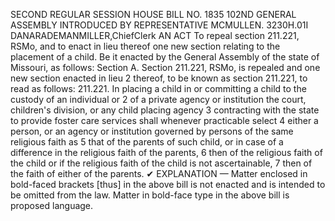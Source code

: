 SECOND REGULAR SESSION
HOUSE BILL NO. 1835
102ND GENERAL ASSEMBLY
INTRODUCED BY REPRESENTATIVE MCMULLEN.
3230H.01I DANARADEMANMILLER,ChiefClerk
AN ACT
To repeal section 211.221, RSMo, and to enact in lieu thereof one new section relating to the
placement of a child.
Be it enacted by the General Assembly of the state of Missouri, as follows:
Section A. Section 211.221, RSMo, is repealed and one new section enacted in lieu
2 thereof, to be known as section 211.221, to read as follows:
211.221. In placing a child in or committing a child to the custody of an individual or
2 of a private agency or institution the court, children's division, or any child placing agency
3 contracting with the state to provide foster care services shall whenever practicable select
4 either a person, or an agency or institution governed by persons of the same religious faith as
5 that of the parents of such child, or in case of a difference in the religious faith of the parents,
6 then of the religious faith of the child or if the religious faith of the child is not ascertainable,
7 then of the faith of either of the parents.
✔
EXPLANATION — Matter enclosed in bold-faced brackets [thus] in the above bill is not enacted and is
intended to be omitted from the law. Matter in bold-face type in the above bill is proposed language.